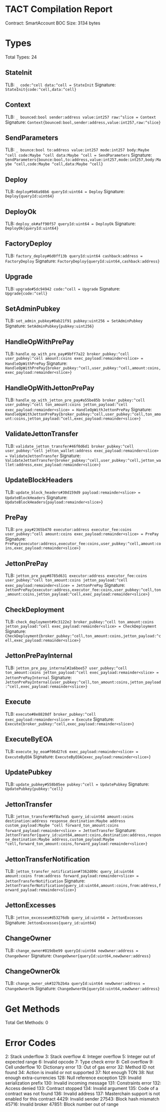 # TACT Compilation Report
Contract: SmartAccount
BOC Size: 3134 bytes

# Types
Total Types: 24

## StateInit
TLB: `_ code:^cell data:^cell = StateInit`
Signature: `StateInit{code:^cell,data:^cell}`

## Context
TLB: `_ bounced:bool sender:address value:int257 raw:^slice = Context`
Signature: `Context{bounced:bool,sender:address,value:int257,raw:^slice}`

## SendParameters
TLB: `_ bounce:bool to:address value:int257 mode:int257 body:Maybe ^cell code:Maybe ^cell data:Maybe ^cell = SendParameters`
Signature: `SendParameters{bounce:bool,to:address,value:int257,mode:int257,body:Maybe ^cell,code:Maybe ^cell,data:Maybe ^cell}`

## Deploy
TLB: `deploy#946a98b6 queryId:uint64 = Deploy`
Signature: `Deploy{queryId:uint64}`

## DeployOk
TLB: `deploy_ok#aff90f57 queryId:uint64 = DeployOk`
Signature: `DeployOk{queryId:uint64}`

## FactoryDeploy
TLB: `factory_deploy#6d0ff13b queryId:uint64 cashback:address = FactoryDeploy`
Signature: `FactoryDeploy{queryId:uint64,cashback:address}`

## Upgrade
TLB: `upgrade#5dc94942 code:^cell = Upgrade`
Signature: `Upgrade{code:^cell}`

## SetAdminPubkey
TLB: `set_admin_pubkey#0ab21f91 pubkey:uint256 = SetAdminPubkey`
Signature: `SetAdminPubkey{pubkey:uint256}`

## HandleOpWithPrePay
TLB: `handle_op_with_pre_pay#9bff7a22 broker_pubkey:^cell user_pubkey:^cell amount:coins exec_payload:remainder<slice> = HandleOpWithPrePay`
Signature: `HandleOpWithPrePay{broker_pubkey:^cell,user_pubkey:^cell,amount:coins,exec_payload:remainder<slice>}`

## HandleOpWithJettonPrePay
TLB: `handle_op_with_jetton_pre_pay#a55be85b broker_pubkey:^cell user_pubkey:^cell ton_amount:coins jetton_payload:^cell exec_payload:remainder<slice> = HandleOpWithJettonPrePay`
Signature: `HandleOpWithJettonPrePay{broker_pubkey:^cell,user_pubkey:^cell,ton_amount:coins,jetton_payload:^cell,exec_payload:remainder<slice>}`

## ValidateJettonTransfer
TLB: `validate_jetton_transfer#46f0d6d1 broker_pubkey:^cell user_pubkey:^cell jetton_wallet:address exec_payload:remainder<slice> = ValidateJettonTransfer`
Signature: `ValidateJettonTransfer{broker_pubkey:^cell,user_pubkey:^cell,jetton_wallet:address,exec_payload:remainder<slice>}`

## UpdateBlockHeaders
TLB: `update_block_headers#30d159d9 payload:remainder<slice> = UpdateBlockHeaders`
Signature: `UpdateBlockHeaders{payload:remainder<slice>}`

## PrePay
TLB: `pre_pay#2365b470 executor:address executor_fee:coins user_pubkey:^cell amount:coins exec_payload:remainder<slice> = PrePay`
Signature: `PrePay{executor:address,executor_fee:coins,user_pubkey:^cell,amount:coins,exec_payload:remainder<slice>}`

## JettonPrePay
TLB: `jetton_pre_pay#8785d631 executor:address executor_fee:coins user_pubkey:^cell ton_amount:coins jetton_payload:^cell exec_payload:remainder<slice> = JettonPrePay`
Signature: `JettonPrePay{executor:address,executor_fee:coins,user_pubkey:^cell,ton_amount:coins,jetton_payload:^cell,exec_payload:remainder<slice>}`

## CheckDeployment
TLB: `check_deployment#9c3122e2 broker_pubkey:^cell ton_amount:coins jetton_payload:^cell exec_payload:remainder<slice> = CheckDeployment`
Signature: `CheckDeployment{broker_pubkey:^cell,ton_amount:coins,jetton_payload:^cell,exec_payload:remainder<slice>}`

## JettonPrePayInternal
TLB: `jetton_pre_pay_internal#2a6bee57 user_pubkey:^cell ton_amount:coins jetton_payload:^cell exec_payload:remainder<slice> = JettonPrePayInternal`
Signature: `JettonPrePayInternal{user_pubkey:^cell,ton_amount:coins,jetton_payload:^cell,exec_payload:remainder<slice>}`

## Execute
TLB: `execute#8e8820df broker_pubkey:^cell exec_payload:remainder<slice> = Execute`
Signature: `Execute{broker_pubkey:^cell,exec_payload:remainder<slice>}`

## ExecuteByEOA
TLB: `execute_by_eoa#f06d27c6 exec_payload:remainder<slice> = ExecuteByEOA`
Signature: `ExecuteByEOA{exec_payload:remainder<slice>}`

## UpdatePubkey
TLB: `update_pubkey#558b05ee pubkey:^cell = UpdatePubkey`
Signature: `UpdatePubkey{pubkey:^cell}`

## JettonTransfer
TLB: `jetton_transfer#0f8a7ea5 query_id:uint64 amount:coins destination:address response_destination:Maybe address custom_payload:Maybe ^cell forward_ton_amount:coins forward_payload:remainder<slice> = JettonTransfer`
Signature: `JettonTransfer{query_id:uint64,amount:coins,destination:address,response_destination:Maybe address,custom_payload:Maybe ^cell,forward_ton_amount:coins,forward_payload:remainder<slice>}`

## JettonTransferNotification
TLB: `jetton_transfer_notification#7362d09c query_id:uint64 amount:coins from:address forward_payload:remainder<slice> = JettonTransferNotification`
Signature: `JettonTransferNotification{query_id:uint64,amount:coins,from:address,forward_payload:remainder<slice>}`

## JettonExcesses
TLB: `jetton_excesses#d53276db query_id:uint64 = JettonExcesses`
Signature: `JettonExcesses{query_id:uint64}`

## ChangeOwner
TLB: `change_owner#819dbe99 queryId:uint64 newOwner:address = ChangeOwner`
Signature: `ChangeOwner{queryId:uint64,newOwner:address}`

## ChangeOwnerOk
TLB: `change_owner_ok#327b2b4a queryId:uint64 newOwner:address = ChangeOwnerOk`
Signature: `ChangeOwnerOk{queryId:uint64,newOwner:address}`

# Get Methods
Total Get Methods: 0

# Error Codes
2: Stack underflow
3: Stack overflow
4: Integer overflow
5: Integer out of expected range
6: Invalid opcode
7: Type check error
8: Cell overflow
9: Cell underflow
10: Dictionary error
13: Out of gas error
32: Method ID not found
34: Action is invalid or not supported
37: Not enough TON
38: Not enough extra-currencies
128: Null reference exception
129: Invalid serialization prefix
130: Invalid incoming message
131: Constraints error
132: Access denied
133: Contract stopped
134: Invalid argument
135: Code of a contract was not found
136: Invalid address
137: Masterchain support is not enabled for this contract
4429: Invalid sender
27543: Block hash mismatch
45716: Invalid broker
47851: Block number out of range